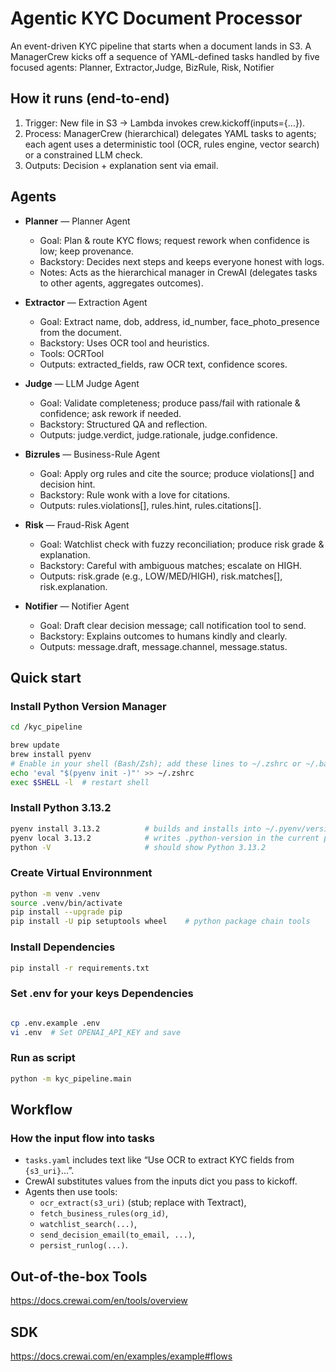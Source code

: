 
# Agentic KYC Document Processor 
An event-driven KYC pipeline that starts when a document lands in S3. A ManagerCrew kicks off a sequence of YAML-defined tasks handled by five focused agents: Planner, Extractor,Judge, BizRule, Risk, Notifier


## How it runs (end-to-end)
1. Trigger: New file in S3 → Lambda invokes crew.kickoff(inputs={...}).
2. Process: ManagerCrew (hierarchical) delegates YAML tasks to agents; each agent uses a deterministic tool (OCR, rules engine, vector search) or a constrained LLM check.
3. Outputs: Decision + explanation sent via email.

## Agents
- **Planner** — Planner Agent
    - Goal: Plan & route KYC flows; request rework when confidence is low; keep provenance.
    - Backstory: Decides next steps and keeps everyone honest with logs.
    - Notes: Acts as the hierarchical manager in CrewAI (delegates tasks to other agents, aggregates outcomes).

- **Extractor** — Extraction Agent
    - Goal: Extract name, dob, address, id_number, face_photo_presence from the document.
    - Backstory: Uses OCR tool and heuristics.
    - Tools: OCRTool
    - Outputs: extracted_fields, raw OCR text, confidence scores.

- **Judge** — LLM Judge Agent
    - Goal: Validate completeness; produce pass/fail with rationale & confidence; ask rework if needed.
    - Backstory: Structured QA and reflection.
    - Outputs: judge.verdict, judge.rationale, judge.confidence.

- **Bizrules** — Business-Rule Agent
    - Goal: Apply org rules and cite the source; produce violations[] and decision hint.
    - Backstory: Rule wonk with a love for citations.
    - Outputs: rules.violations[], rules.hint, rules.citations[].

- **Risk** — Fraud-Risk Agent
    - Goal: Watchlist check with fuzzy reconciliation; produce risk grade & explanation.
    - Backstory: Careful with ambiguous matches; escalate on HIGH.
    - Outputs: risk.grade (e.g., LOW/MED/HIGH), risk.matches[], risk.explanation.
- **Notifier** — Notifier Agent
    - Goal: Draft clear decision message; call notification tool to send.
    - Backstory: Explains outcomes to humans kindly and clearly.
    - Outputs: message.draft, message.channel, message.status.

## Quick start

### Install Python Version Manager

```bash
cd /kyc_pipeline

brew update
brew install pyenv
# Enable in your shell (Bash/Zsh); add these lines to ~/.zshrc or ~/.bashrc:
echo 'eval "$(pyenv init -)"' >> ~/.zshrc
exec $SHELL -l  # restart shell
```

### Install Python 3.13.2

```bash
pyenv install 3.13.2          # builds and installs into ~/.pyenv/versions/3.13.2
pyenv local 3.13.2            # writes .python-version in the current project
python -V                     # should show Python 3.13.2
```

### Create Virtual Environnment

```bash
python -m venv .venv
source .venv/bin/activate    
pip install --upgrade pip  
pip install -U pip setuptools wheel    # python package chain tools
```

### Install Dependencies

```bash
pip install -r requirements.txt
```

### Set .env for your keys Dependencies

```bash

cp .env.example .env
vi .env  # Set OPENAI_API_KEY and save
```

### Run as script

```bash
python -m kyc_pipeline.main
```

## Workflow

### How the input flow into tasks
- `tasks.yaml` includes text like “Use OCR to extract KYC fields from `{s3_uri}`…”.
- CrewAI substitutes values from the inputs dict you pass to kickoff.
- Agents then use tools:
    - `ocr_extract(s3_uri)` (stub; replace with Textract),
    - `fetch_business_rules(org_id)`,
    - `watchlist_search(...)`,
    - `send_decision_email(to_email, ...)`,
    - `persist_runlog(...)`.

## Out-of-the-box Tools
https://docs.crewai.com/en/tools/overview

## SDK
https://docs.crewai.com/en/examples/example#flows
